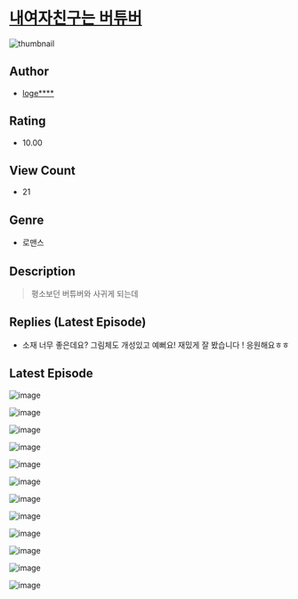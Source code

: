 # [내여자친구는 버튜버](https://comic.naver.com/challenge/list?titleId=811368)
![thumbnail](https://image-comic.pstatic.net/user_contents_data/challenge_comic/2023/05/25/upload_3907215948636042850_480x623.jpeg)

## Author
- [loge****](https://comic.naver.com/artistTitle?id=367300)

## Rating
- 10.00

## View Count
- 21

## Genre
- 로맨스

## Description
> 평소보던 버튜버와 사귀게 되는데

## Replies (Latest Episode)
- 소재 너무 좋은데요? 그림체도 개성있고 예뻐요! 재밌게 잘 봤습니다 ! 응원해요ㅎㅎ

## Latest Episode
![image](https://image-comic.pstatic.net/user_contents_data/challenge_comic/2023/05/25/367300/upload_3775253667665492276.jpeg)

![image](https://image-comic.pstatic.net/user_contents_data/challenge_comic/2023/05/25/367300/upload_3472945139551515492.jpeg)

![image](https://image-comic.pstatic.net/user_contents_data/challenge_comic/2023/05/25/367300/upload_7219940013129675827.jpeg)

![image](https://image-comic.pstatic.net/user_contents_data/challenge_comic/2023/05/25/367300/upload_3919086281186095205.jpeg)

![image](https://image-comic.pstatic.net/user_contents_data/challenge_comic/2023/05/25/367300/upload_3906082348557821493.jpeg)

![image](https://image-comic.pstatic.net/user_contents_data/challenge_comic/2023/05/25/367300/upload_7149573505793876281.jpeg)

![image](https://image-comic.pstatic.net/user_contents_data/challenge_comic/2023/05/25/367300/upload_7364007926450173495.jpeg)

![image](https://image-comic.pstatic.net/user_contents_data/challenge_comic/2023/05/25/367300/upload_7221584903211147829.jpeg)

![image](https://image-comic.pstatic.net/user_contents_data/challenge_comic/2023/05/25/367300/upload_4121133829886129459.jpeg)

![image](https://image-comic.pstatic.net/user_contents_data/challenge_comic/2023/05/25/367300/upload_7003713581824041827.jpeg)

![image](https://image-comic.pstatic.net/user_contents_data/challenge_comic/2023/05/25/367300/upload_7221630172186031974.jpeg)

![image](https://image-comic.pstatic.net/user_contents_data/challenge_comic/2023/05/25/367300/upload_7377850802844689972.jpeg)
